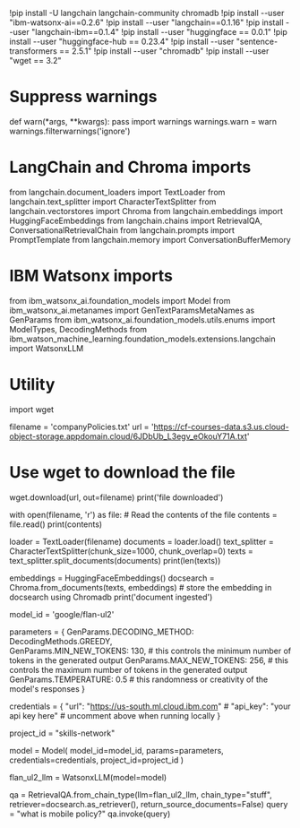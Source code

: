 !pip install -U langchain langchain-community chromadb
!pip install --user "ibm-watsonx-ai==0.2.6"
!pip install --user "langchain==0.1.16" 
!pip install --user "langchain-ibm==0.1.4"
!pip install --user "huggingface == 0.0.1"
!pip install --user "huggingface-hub == 0.23.4"
!pip install --user "sentence-transformers == 2.5.1"
!pip install --user "chromadb"
!pip install --user "wget == 3.2"

# Suppress warnings
def warn(*args, **kwargs):
    pass
import warnings
warnings.warn = warn
warnings.filterwarnings('ignore')

# LangChain and Chroma imports
from langchain.document_loaders import TextLoader
from langchain.text_splitter import CharacterTextSplitter
from langchain.vectorstores import Chroma
from langchain.embeddings import HuggingFaceEmbeddings
from langchain.chains import RetrievalQA, ConversationalRetrievalChain
from langchain.prompts import PromptTemplate
from langchain.memory import ConversationBufferMemory

# IBM Watsonx imports
from ibm_watsonx_ai.foundation_models import Model
from ibm_watsonx_ai.metanames import GenTextParamsMetaNames as GenParams
from ibm_watsonx_ai.foundation_models.utils.enums import ModelTypes, DecodingMethods
from ibm_watson_machine_learning.foundation_models.extensions.langchain import WatsonxLLM

# Utility
import wget

filename = 'companyPolicies.txt'
url = 'https://cf-courses-data.s3.us.cloud-object-storage.appdomain.cloud/6JDbUb_L3egv_eOkouY71A.txt'

# Use wget to download the file
wget.download(url, out=filename)
print('file downloaded')

with open(filename, 'r') as file:
    # Read the contents of the file
    contents = file.read()
    print(contents)

loader = TextLoader(filename)
documents = loader.load()
text_splitter = CharacterTextSplitter(chunk_size=1000, chunk_overlap=0)
texts = text_splitter.split_documents(documents)
print(len(texts))

embeddings = HuggingFaceEmbeddings()
docsearch = Chroma.from_documents(texts, embeddings)  # store the embedding in docsearch using Chromadb
print('document ingested')

model_id = 'google/flan-ul2'

parameters = {
    GenParams.DECODING_METHOD: DecodingMethods.GREEDY,  
    GenParams.MIN_NEW_TOKENS: 130, # this controls the minimum number of tokens in the generated output
    GenParams.MAX_NEW_TOKENS: 256,  # this controls the maximum number of tokens in the generated output
    GenParams.TEMPERATURE: 0.5 # this randomness or creativity of the model's responses
}

credentials = {
    "url": "https://us-south.ml.cloud.ibm.com"
    # "api_key": "your api key here"
    # uncomment above when running locally
}

project_id = "skills-network"

model = Model(
    model_id=model_id,
    params=parameters,
    credentials=credentials,
    project_id=project_id
)

flan_ul2_llm = WatsonxLLM(model=model)

qa = RetrievalQA.from_chain_type(llm=flan_ul2_llm, 
                                 chain_type="stuff", 
                                 retriever=docsearch.as_retriever(), 
                                 return_source_documents=False)
query = "what is mobile policy?"
qa.invoke(query)


